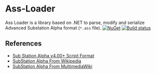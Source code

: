 # Ass-Loader
Ass Loader is a library based on .NET to parse, modify and serialize Advanced Substation Alpha format (`*.ass` file).
[![NuGet](https://img.shields.io/nuget/v/Opportunity.AssLoader.svg)](https://www.nuget.org/packages/Opportunity.AssLoader/)
[![Build status](https://ci.appveyor.com/api/projects/status/ga0fd7xxym6b6msf?svg=true)](https://ci.appveyor.com/project/OpportunityLiu/ass-loader)

## References
* [Sub Station Alpha v4.00+ Script Format](https://raw.githubusercontent.com/OpportunityLiu/Ass-Loader/master/ass-specs.doc)
* [SubStation Alpha From Wikipedia](https://en.wikipedia.org/wiki/SubStation_Alpha)
* [SubStation Alpha From MultimediaWiki](http://wiki.multimedia.cx/index.php?title=SubStation_Alpha)
